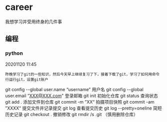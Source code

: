 # career
我想学习并受用终身的几件事
## 编程
### python
20201120 11:45

    昨晚学习了git的一些知识，然后今天早上继续复习了下，接着下载了git，学习了如何用命令行运行git，设置git账户
git config --global user.name “username” 用户名
git config --global user.email “XXX@XXX.com" 登录邮箱
git init 初始化仓库 git status 查询状态  git add . 添加文件到仓库 
git commit -m ”XX“ 拍摄项目快照   git commit -am ”XXXX“ 提交文件并记录提交
git log 查看提交历史  git log --pretty=oneline 简短历史记录 
git checkout . 撤销修改
git  rmdir /s .git  （慎用删除仓库）

